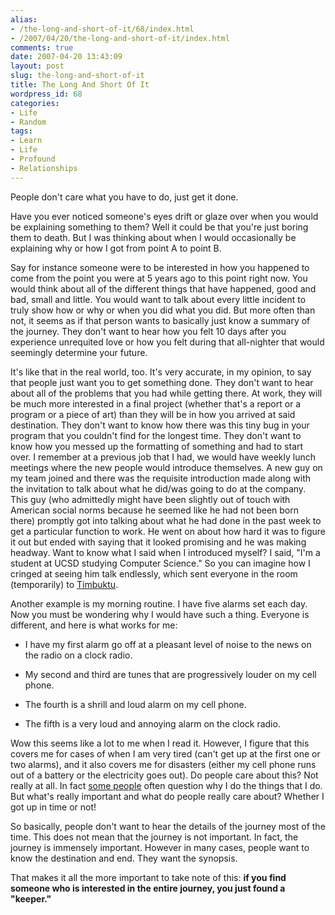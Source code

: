 ```yaml
---
alias:
- /the-long-and-short-of-it/68/index.html
- /2007/04/20/the-long-and-short-of-it/index.html
comments: true
date: 2007-04-20 13:43:09
layout: post
slug: the-long-and-short-of-it
title: The Long And Short Of It
wordpress_id: 68
categories:
- Life
- Random
tags:
- Learn
- Life
- Profound
- Relationships
---
```


People don't care what you have to do, just get it done.

Have you ever noticed someone's eyes drift or glaze over when you would be explaining something to them? Well it could be that you're just boring them to death. But I was thinking about when I would occasionally be explaining why or how I got from point A to point B.

Say for instance someone were to be interested in how you happened to come from the point you were at 5 years ago to this point right now. You would think about all of the different things that have happened, good and bad, small and little. You would want to talk about every little incident to truly show how or why or when you did what you did. But more often than not, it seems as if that person wants to basically just know a summary of the journey. They don't want to hear how you felt 10 days after you experience unrequited love or how you felt during that all-nighter that would seemingly determine your future.

It's like that in the real world, too. It's very accurate, in my opinion, to say that people just want you to get something done. They don't want to hear about all of the problems that you had while getting there. At work, they will be much more interested in a final project (whether that's a report or a program or a piece of art) than they will be in how you arrived at said destination. They don't want to know how there was this tiny bug in your program that you couldn't find for the longest time. They don't want to know how you messed up the formatting of something and had to start over. I remember at a previous job that I had, we would have weekly lunch meetings where the new people would introduce themselves. A new guy on my team joined and there was the requisite introduction made along with the invitation to talk about what he did/was going to do at the company. This guy (who admittedly might have been slightly out of touch with American social norms because he seemed like he had not been born there) promptly got into talking about what he had done in the past week to get a particular function to work. He went on about how hard it was to figure it out but ended with saying that it looked promising and he was making headway. Want to know what I said when I introduced myself? I said, "I'm a student at UCSD studying Computer Science." So you can imagine how I cringed at seeing him talk endlessly, which sent everyone in the room (temporarily) to [Timbuktu](http://en.wikipedia.org/wiki/Timbuktu).

Another example is my morning routine. I have five alarms set each day. Now you must be wondering why I would have such a thing. Everyone is different, and here is what works for me:



	
  * I have my first alarm go off at a pleasant level of noise to the news on the radio on a clock radio.

	
  * My second and third are tunes that are progressively louder on my cell phone.

	
  * The fourth is a shrill and loud alarm on my cell phone.

	
  * The fifth is a very loud and annoying alarm on the clock radio.


Wow this seems like a lot to me when I read it. However, I figure that this covers me for cases of when I am very tired (can't get up at the first one or two alarms), and it also covers me for disasters (either my cell phone runs out of a battery or the electricity goes out). Do people care about this? Not really at all. In fact [some people](http://www.xanga.com/TuMbaLiNa3) often question why I do the things that I do. But what's really important and what do people really care about? Whether I got up in time or not!

So basically, people don't want to hear the details of the journey most of the time. This does not mean that the journey is not important. In fact, the journey is immensely important. However in many cases, people want to know the destination and end. They want the synopsis.

That makes it all the more important to take note of this: **if you find someone who is interested in the entire journey, you just found a "keeper."**

